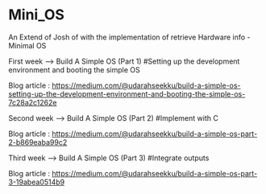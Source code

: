 # Mini_OS
An Extend of Josh of with the implementation of retrieve Hardware info - Minimal OS

First week --> Build A Simple OS (Part 1) #Setting up the development environment and booting the simple OS

Blog article : https://medium.com/@udarahseekku/build-a-simple-os-setting-up-the-development-environment-and-booting-the-simple-os-7c28a2c1262e

Second week --> Build A Simple OS (Part 2) #Implement with C

Blog article : https://medium.com/@udarahseekku/build-a-simple-os-part-2-b869eaba99c2

Third week --> Build A Simple OS (Part 3) #Integrate outputs

Blog article : https://medium.com/@udarahseekku/build-a-simple-os-part-3-19abea0514b9
